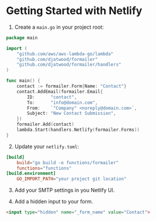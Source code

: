 # Getting Started with Netlify

1. Create a `main.go` in your project root:
```go
package main

import (
	"github.com/aws/aws-lambda-go/lambda"
	"github.com/djatwood/formailer"
	"github.com/djatwood/formailer/handlers"
)

func main() {
	contact := formailer.Form{Name: "Contact"}
	contact.AddEmail(formailer.Email{
		ID:      "contact",
		To:      "info@domain.com",
		From:    `"Company" <noreply@domain.com>`,
		Subject: "New Contact Submission",
	})
	formailer.Add(contact)
	lambda.Start(handlers.Netlify(formailer.Forms))
}
```
2. Update your `netlify.toml`:
```toml
[build]
    build="go build -o functions/formailer"
    functions="functions" 
[build.environment]
    GO_IMPORT_PATH="your project git location"
```

3. Add your SMTP settings in you Netlify UI.

4. Add a hidden input to your form.
```html
<input type="hidden" name="_form_name" value="Contact">
```